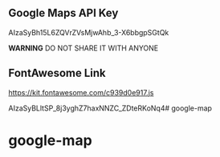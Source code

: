 ## Google Maps API Key

AIzaSyBh15L6ZQVrZVsMjwAhb_3-X6bbgpSGtQk

**WARNING**
DO NOT SHARE IT WITH ANYONE

## FontAwesome Link

https://kit.fontawesome.com/c939d0e917.js

AIzaSyBLltSP_8j3yghZ7haxNNZC_ZDteRKoNq4# google-map
# google-map
